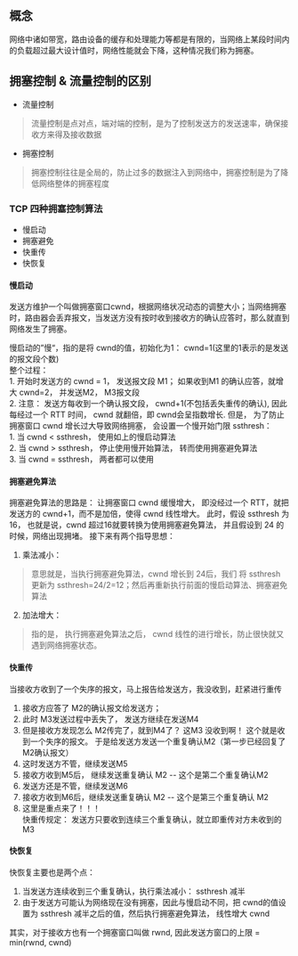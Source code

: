 ## 概念

网络中诸如带宽，路由设备的缓存和处理能力等都是有限的，当网络上某段时间内的负载超过最大设计值时，网络性能就会下降，这种情况我们称为拥塞。

## 拥塞控制 & 流量控制的区别

- 流量控制  
> 流量控制是点对点，端对端的控制，是为了控制发送方的发送速率，确保接收方来得及接收数据  
- 拥塞控制  
> 拥塞控制往往是全局的，防止过多的数据注入到网络中，拥塞控制是为了降低网络整体的拥塞程度  

### TCP 四种拥塞控制算法
- 慢启动
- 拥塞避免
- 快重传
- 快恢复

#### 慢启动
发送方维护一个叫做拥塞窗口cwnd，根据网络状况动态的调整大小；当网络拥塞时，路由器会丢弃报文，当发送方没有按时收到接收方的确认应答时，那么就直到网络发生了拥塞。  

慢启动的”慢“，指的是将 cwnd的值，初始化为1： cwnd=1(这里的1表示的是发送的报文段个数)  
整个过程：  
	1.  开始时发送方的 cwnd = 1， 发送报文段 M1； 如果收到M1 的确认应答，就增大 cwnd=2， 并发送M2， M3报文段  
	2. 注意： 发送方每收到一个确认报文段， cwnd+1(不包括丢失重传的确认), 因此每经过一个 RTT 时间， cwnd 就翻倍，即 cwnd会呈指数增长.
但是， 为了防止拥塞窗口 cwnd 增长过大导致网络拥塞， 会设置一个慢开始门限 ssthresh：  
	1. 当 cwnd < ssthresh， 使用如上的慢启动算法  
	2. 当 cwnd > ssthresh， 停止使用慢开始算法， 转而使用拥塞避免算法  
	3. 当 cwnd = ssthresh， 两者都可以使用  

#### 拥塞避免算法
拥塞避免算法的思路是： 让拥塞窗口 cwnd 缓慢增大， 即没经过一个 RTT，就把发送方的 cwnd+1，而不是加倍，使得 cwnd 线性增大。
此时，假设 ssthresh 为 16， 也就是说，cwnd 超过16就要转换为使用拥塞避免算法， 并且假设到 24 的时候，网络出现拥堵。
接下来有两个指导思想：  
1.  乘法减小：  
> 意思就是，当执行拥塞避免算法，cwnd 增长到 24后，我们 将 ssthresh 更新为 ssthresh=24/2=12；然后再重新执行前面的慢启动算法、拥塞避免算法    
2. 加法增大：    
> 指的是， 执行拥塞避免算法之后， cwnd 线性的进行增长，防止很快就又遇到网络拥塞状态。   

#### 快重传
当接收方收到了一个失序的报文，马上报告给发送方，我没收到，赶紧进行重传
1. 接收方应答了 M2的确认报文给发送方；   
2. 此时 M3发送过程中丢失了， 发送方继续在发送M4  
3. 但是接收方发现怎么 M2传完了，就到M4了？ 这M3 没收到啊！ 这个就是收到一个失序的报文。 于是给发送方发送一个重复确认M2（第一步已经回复了M2确认报文）  
4. 这时发送方不管，继续发送M5  
5. 接收方收到M5后， 继续发送重复确认 M2  -- 这个是第二个重复确认M2  
6. 发送方还是不管，继续发送M6  
7. 接收方收到M6后，继续发送重复确认 M2  -- 这个是第三个重复确认 M2  
8. 这里是重点来了！！！  
快重传规定：  发送方只要收到连续三个重复确认，就立即重传对方未收到的M3

#### 快恢复  
快恢复主要也是两个点：
1. 当发送方连续收到三个重复确认，执行乘法减小： ssthresh 减半
2. 由于发送方可能认为网络现在没有拥塞，因此与慢启动不同，把 cwnd的值设置为 ssthresh 减半之后的值，然后执行拥塞避免算法，
	线性增大 cwnd

其实，对于接收方也有一个拥塞窗口叫做 rwnd,  因此发送方窗口的上限 = min(rwnd, cwnd)

